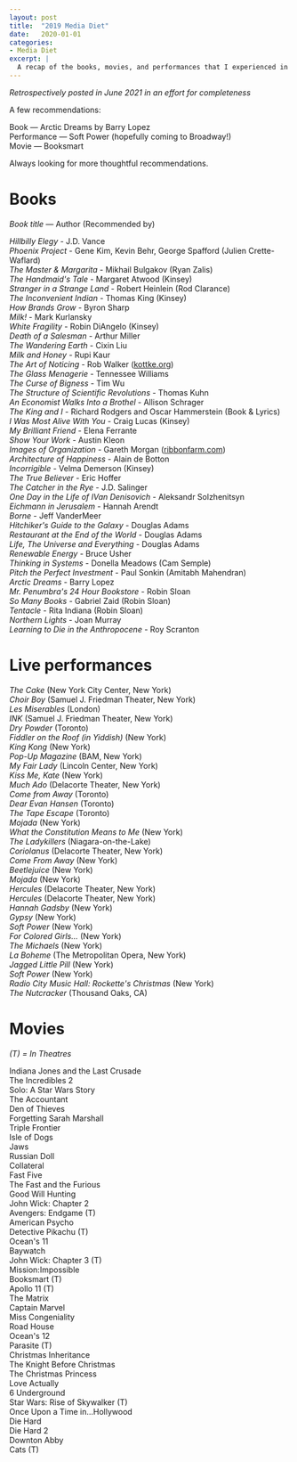 ```yaml
---
layout: post
title:  "2019 Media Diet"
date:   2020-01-01
categories:
- Media Diet
excerpt: |
  A recap of the books, movies, and performances that I experienced in 2019.
---
```


*Retrospectively posted in June 2021 in an effort for completeness*

A few recommendations:

Book — Arctic Dreams by Barry Lopez <br>
Performance — Soft Power (hopefully coming to Broadway!) <br>
Movie — Booksmart <br>

Always looking for more thoughtful recommendations.

# **Books**
*Book title* — Author (Recommended by)

*Hillbilly Elegy* - J.D. Vance <br>
*Phoenix Project* - Gene Kim, Kevin Behr, George Spafford (Julien Crette-Waflard) <br>
*The Master & Margarita* - Mikhail Bulgakov (Ryan Zalis) <br>
*The Handmaid's Tale* - Margaret Atwood (Kinsey) <br>
*Stranger in a Strange Land* - Robert Heinlein (Rod Clarance) <br>
*The Inconvenient Indian* - Thomas King (Kinsey) <br>
*How Brands Grow* - Byron Sharp <br>
*Milk!* - Mark Kurlansky <br>
*White Fragility* - Robin DiAngelo (Kinsey) <br>
*Death of a Salesman* - Arthur Miller <br>
*The Wandering Earth* - Cixin Liu <br>
*Milk and Honey* - Rupi Kaur <br>
*The Art of Noticing* - Rob Walker ([kottke.org](https://kottke.org/19/01/the-art-of-noticing)) <br>
*The Glass Menagerie* - Tennessee Williams <br>
*The Curse of Bigness* - Tim Wu <br>
*The Structure of Scientific Revolutions* - Thomas Kuhn <br>
*An Economist Walks Into a Brothel* - Allison Schrager <br>
*The King and I* - Richard Rodgers and Oscar Hammerstein (Book & Lyrics) <br>
*I Was Most Alive With You* - Craig Lucas (Kinsey) <br>
*My Brilliant Friend* - Elena Ferrante <br>
*Show Your Work* - Austin Kleon <br>
*Images of Organization* - Gareth Morgan ([ribbonfarm.com](https://www.ribbonfarm.com/2010/07/13/the-eight-metaphors-of-organization/)) <br>
*Architecture of Happiness* - Alain de Botton <br>
*Incorrigible* - Velma Demerson (Kinsey) <br>
*The True Believer* - Eric Hoffer <br>
*The Catcher in the Rye* - J.D. Salinger <br>
*One Day in the Life of IVan Denisovich* - Aleksandr Solzhenitsyn <br>
*Eichmann in Jerusalem* - Hannah Arendt <br>
*Borne* - Jeff VanderMeer <br>
*Hitchiker's Guide to the Galaxy* - Douglas Adams <br>
*Restaurant at the End of the World* - Douglas Adams <br>
*Life, The Universe and Everything* - Douglas Adams <br>
*Renewable Energy* - Bruce Usher <br>
*Thinking in Systems* - Donella Meadows (Cam Semple) <br>
*Pitch the Perfect Investment* - Paul Sonkin (Amitabh Mahendran) <br>
*Arctic Dreams* - Barry Lopez <br>
*Mr. Penumbra's 24 Hour Bookstore* - Robin Sloan <br>
*So Many Books* - Gabriel Zaid (Robin Sloan)<br>
*Tentacle* - Rita Indiana (Robin Sloan)<br>
*Northern Lights* - Joan Murray <br>
*Learning to Die in the Anthropocene* - Roy Scranton <br>


# **Live performances**

*The Cake* (New York City Center, New York) <br>
*Choir Boy* (Samuel J. Friedman Theater, New York) <br>
*Les Miserables* (London) <br>
*INK* (Samuel J. Friedman Theater, New York) <br>
*Dry Powder* (Toronto) <br>
*Fiddler on the Roof (in Yiddish)* (New York) <br>
*King Kong* (New York) <br>
*Pop-Up Magazine* (BAM, New York) <br>
*My Fair Lady* (Lincoln Center, New York) <br>
*Kiss Me, Kate* (New York) <br>
*Much Ado* (Delacorte Theater, New York) <br>
*Come from Away* (Toronto) <br>
*Dear Evan Hansen* (Toronto) <br>
*The Tape Escape* (Toronto) <br>
*Mojada* (New York) <br>
*What the Constitution Means to Me* (New York) <br>
*The Ladykillers* (Niagara-on-the-Lake) <br>
*Coriolanus* (Delacorte Theater, New York) <br>
*Come From Away* (New York) <br>
*Beetlejuice* (New York) <br>
*Mojada* (New York) <br>
*Hercules* (Delacorte Theater, New York) <br>
*Hercules* (Delacorte Theater, New York) <br>
*Hannah Gadsby* (New York) <br>
*Gypsy* (New York) <br>
*Soft Power* (New York) <br>
*For Colored Girls...* (New York) <br>
*The Michaels* (New York) <br>
*La Boheme* (The Metropolitan Opera, New York) <br>
*Jagged Little Pill* (New York) <br>
*Soft Power* (New York) <br>
*Radio City Music Hall: Rockette's Christmas* (New York) <br>
*The Nutcracker* (Thousand Oaks, CA) <br>

# **Movies**
*(T) = In Theatres*

Indiana Jones and the Last Crusade <br>
The Incredibles 2 <br>
Solo: A Star Wars Story <br>
The Accountant <br>
Den of Thieves <br>
Forgetting Sarah Marshall <br>
Triple Frontier <br>
Isle of Dogs <br>
Jaws <br>
Russian Doll <br>
Collateral <br>
Fast Five <br>
The Fast and the Furious <br>
Good Will Hunting <br>
John Wick: Chapter 2 <br>
Avengers: Endgame (T) <br>
American Psycho <br>
Detective Pikachu (T) <br>
Ocean's 11 <br>
Baywatch <br>
John Wick: Chapter 3 (T) <br>
Mission:Impossible <br>
Booksmart (T) <br>
Apollo 11 (T) <br>
The Matrix <br>
Captain Marvel <br>
Miss Congeniality <br>
Road House <br>
Ocean's 12 <br>
Parasite (T) <br>
Christmas Inheritance <br>
The Knight Before Christmas <br>
The Christmas Princess <br>
Love Actually <br>
6 Underground <br>
Star Wars: Rise of Skywalker (T) <br>
Once Upon a Time in...Hollywood <br>
Die Hard <br>
Die Hard 2 <br>
Downton Abby <br>
Cats (T) <br>
